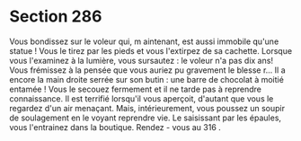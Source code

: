 # Section 286

Vous bondissez sur le voleur qui, m aintenant, est aussi immobile qu'une statue ! Vous le
tirez par les pieds et vous l'extirpez de sa cachette. Lorsque vous l'examinez à la lumière,
vous sursautez : le voleur n'a pas dix ans! Vous frémissez à la pensée que vous auriez pu
gravement le blesse r... Il a encore la main droite serrée sur son butin : une barre de
chocolat à moitié entamée ! Vous le secouez fermement et il ne tarde pas à reprendre
connaissance. Il est terrifié lorsqu'il vous aperçoit, d'autant que vous le regardez d'un air
menaçant.  Mais, intérieurement, vous poussez un soupir de soulagement en le voyant
reprendre vie. Le saisissant par les épaules, vous l'entrainez dans la boutique. Rendez -
vous au  316 .